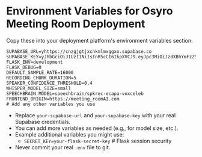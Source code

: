 # Environment Variables for Osyro Meeting Room Deployment

Copy these into your deployment platform's environment variables section:

```
SUPABASE_URL=yhttps://cnzgjgtjxcnkmlmxggxo.supabase.co
SUPABASE_KEY=yJhbGciOiJIUzI1NiIsInR5cCI6IkpXVCJ9.eyJpc3MiOiJzdXBhYmFzZSIsInJlZiI6ImNuemdqZ3RqeGNua21sbXhnZ3hvIiwicm9sZSI6InNlcnZpY2Vfcm9sZSIsImlhdCI6MTc1NzMyMjc5OSwiZXhwIjoyMDcyODk4Nzk5fQ.d6nQP6D167xpFa44Hk6vtAltuK_5HG4OzkxQkfB6JuE
FLASK_ENV=development
FLASK_DEBUG=0
DEFAULT_SAMPLE_RATE=16000
RECORDING_CHUNK_DURATION=5
SPEAKER_CONFIDENCE_THRESHOLD=0.4
WHISPER_MODEL_SIZE=small
SPEECHBRAIN_MODEL=speechbrain/spkrec-ecapa-voxceleb
FRONTEND_ORIGIN=https://meeting_roomAI.com
# Add any other variables you use
```

- Replace `your-supabase-url` and `your-supabase-key` with your real Supabase credentials.
- You can add more variables as needed (e.g., for model size, etc.).
- Example additional variables you might use:
    - `SECRET_KEY=your-flask-secret-key`  # Flask session security
- Never commit your real `.env` file to git.

